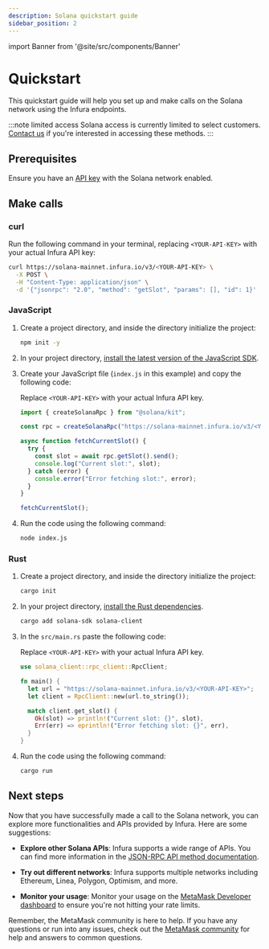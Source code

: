 ```yaml
---
description: Solana quickstart guide
sidebar_position: 2
---
```


import Banner from '@site/src/components/Banner'

# Quickstart

This quickstart guide will help you set up and make calls on the Solana network using the Infura endpoints.

:::note limited access
Solana access is currently limited to select customers. [Contact us](https://www.infura.io/contact)
if you're interested in accessing these methods.
:::

## Prerequisites

Ensure you have an [API key](/developer-tools/dashboard/get-started/create-api) with the Solana network enabled.

## Make calls

### curl

Run the following command in your terminal, replacing `<YOUR-API-KEY>` with your actual Infura API key:

```bash
curl https://solana-mainnet.infura.io/v3/<YOUR-API-KEY> \
  -X POST \
  -H "Content-Type: application/json" \
  -d '{"jsonrpc": "2.0", "method": "getSlot", "params": [], "id": 1}'
```

### JavaScript

1. Create a project directory, and inside the directory initialize the project:

    ```bash
    npm init -y
    ```

1. In your project directory, [install the latest version of the JavaScript SDK](https://www.npmjs.com/package/@solana/kit).

1. Create your JavaScript file (`index.js` in this example) and copy the following code:

    Replace `<YOUR-API-KEY>` with your actual Infura API key.

    ```javascript title="index.js"
    import { createSolanaRpc } from "@solana/kit";

    const rpc = createSolanaRpc("https://solana-mainnet.infura.io/v3/<YOUR-API-KEY>");

    async function fetchCurrentSlot() {
      try {
        const slot = await rpc.getSlot().send();
        console.log("Current slot:", slot);
      } catch (error) {
        console.error("Error fetching slot:", error);
      }
    }

    fetchCurrentSlot();
    ```

1. Run the code using the following command:

    ```bash
    node index.js
    ```

### Rust

1. Create a project directory, and inside the directory initialize the project:

    ```bash
    cargo init
    ```

1. In your project directory, [install the Rust dependencies](https://www.npmjs.com/package/@solana/kit).

    ```bash
    cargo add solana-sdk solana-client
    ```

1. In the `src/main.rs` paste the following code:

    Replace `<YOUR-API-KEY>` with your actual Infura API key.

    ```rust title="main.rs"
    use solana_client::rpc_client::RpcClient;

    fn main() {
      let url = "https://solana-mainnet.infura.io/v3/<YOUR-API-KEY>";
      let client = RpcClient::new(url.to_string());

      match client.get_slot() {
        Ok(slot) => println!("Current slot: {}", slot),
        Err(err) => eprintln!("Error fetching slot: {}", err),
      }
    }
    ```

1. Run the code using the following command:

    ```bash
    cargo run
    ```

## Next steps

Now that you have successfully made a call to the Solana network, you can explore more functionalities and APIs provided
by Infura. Here are some suggestions:

- **Explore other Solana APIs**: Infura supports a wide range of APIs. You can find more information in the
  [JSON-RPC API method documentation](json-rpc-methods/index.md).

- **Try out different networks**: Infura supports multiple networks including Ethereum, Linea, Polygon, Optimism, and more.

- **Monitor your usage**: Monitor your usage on the [MetaMask Developer dashboard](/developer-tools/dashboard/how-to/dashboard-stats) to ensure you're not hitting your rate limits.

Remember, the MetaMask community is here to help. If you have any questions or run into any issues, check out the
[MetaMask community](https://community.metamask.io/) for help and answers to common questions.
